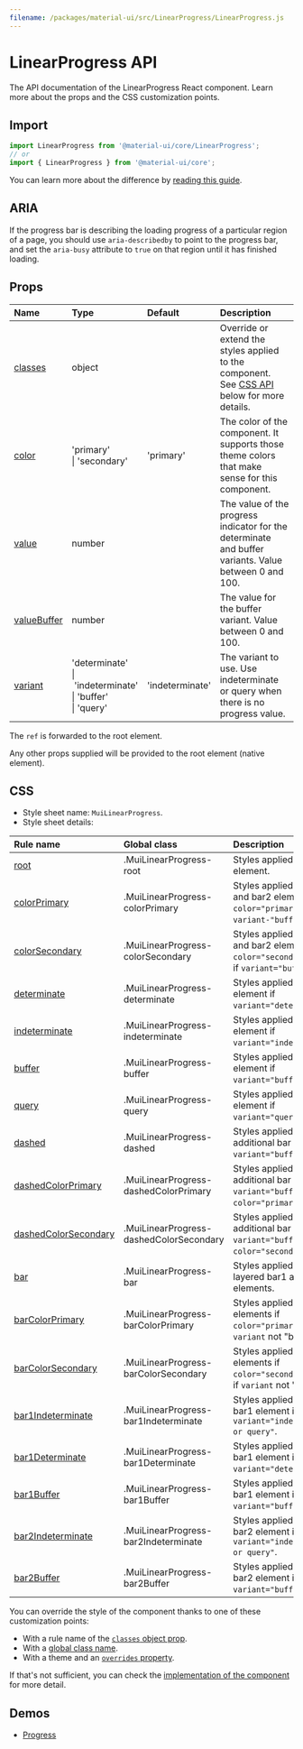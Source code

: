 ```yaml
---
filename: /packages/material-ui/src/LinearProgress/LinearProgress.js
---
```


<!--- This documentation is automatically generated, do not try to edit it. -->

# LinearProgress API

<p class="description">The API documentation of the LinearProgress React component. Learn more about the props and the CSS customization points.</p>

## Import

```js
import LinearProgress from '@material-ui/core/LinearProgress';
// or
import { LinearProgress } from '@material-ui/core';
```

You can learn more about the difference by [reading this guide](/guides/minimizing-bundle-size/).

## ARIA

If the progress bar is describing the loading progress of a particular region of a page,
you should use `aria-describedby` to point to the progress bar, and set the `aria-busy`
attribute to `true` on that region until it has finished loading.

## Props

| Name | Type | Default | Description |
|:-----|:-----|:--------|:------------|
| <a class="anchor-link" id="props--classes"></a><a href="#props--classes" title="link to the prop on this page" class="prop-name">classes</a> | <span class="prop-type">object</span> |  | Override or extend the styles applied to the component. See [CSS API](#css) below for more details. |
| <a class="anchor-link" id="props--color"></a><a href="#props--color" title="link to the prop on this page" class="prop-name">color</a> | <span class="prop-type">'primary'<br>&#124;&nbsp;'secondary'</span> | <span class="prop-default">'primary'</span> | The color of the component. It supports those theme colors that make sense for this component. |
| <a class="anchor-link" id="props--value"></a><a href="#props--value" title="link to the prop on this page" class="prop-name">value</a> | <span class="prop-type">number</span> |  | The value of the progress indicator for the determinate and buffer variants. Value between 0 and 100. |
| <a class="anchor-link" id="props--valueBuffer"></a><a href="#props--valueBuffer" title="link to the prop on this page" class="prop-name">valueBuffer</a> | <span class="prop-type">number</span> |  | The value for the buffer variant. Value between 0 and 100. |
| <a class="anchor-link" id="props--variant"></a><a href="#props--variant" title="link to the prop on this page" class="prop-name">variant</a> | <span class="prop-type">'determinate'<br>&#124;&nbsp;'indeterminate'<br>&#124;&nbsp;'buffer'<br>&#124;&nbsp;'query'</span> | <span class="prop-default">'indeterminate'</span> | The variant to use. Use indeterminate or query when there is no progress value. |

The `ref` is forwarded to the root element.

Any other props supplied will be provided to the root element (native element).

## CSS

- Style sheet name: `MuiLinearProgress`.
- Style sheet details:

| Rule name | Global class | Description |
|:-----|:-------------|:------------|
| <a class="anchor-link" title="link to the rule name on this page" id="css--root"></a><a href="#css--root" class="prop-name">root</a> | <span class="prop-name">.MuiLinearProgress-root</span> | Styles applied to the root element.
| <a class="anchor-link" title="link to the rule name on this page" id="css--colorPrimary"></a><a href="#css--colorPrimary" class="prop-name">colorPrimary</a> | <span class="prop-name">.MuiLinearProgress-colorPrimary</span> | Styles applied to the root and bar2 element if `color="primary"`; bar2 if `variant-"buffer"`.
| <a class="anchor-link" title="link to the rule name on this page" id="css--colorSecondary"></a><a href="#css--colorSecondary" class="prop-name">colorSecondary</a> | <span class="prop-name">.MuiLinearProgress-colorSecondary</span> | Styles applied to the root and bar2 elements if `color="secondary"`; bar2 if `variant="buffer"`.
| <a class="anchor-link" title="link to the rule name on this page" id="css--determinate"></a><a href="#css--determinate" class="prop-name">determinate</a> | <span class="prop-name">.MuiLinearProgress-determinate</span> | Styles applied to the root element if `variant="determinate"`.
| <a class="anchor-link" title="link to the rule name on this page" id="css--indeterminate"></a><a href="#css--indeterminate" class="prop-name">indeterminate</a> | <span class="prop-name">.MuiLinearProgress-indeterminate</span> | Styles applied to the root element if `variant="indeterminate"`.
| <a class="anchor-link" title="link to the rule name on this page" id="css--buffer"></a><a href="#css--buffer" class="prop-name">buffer</a> | <span class="prop-name">.MuiLinearProgress-buffer</span> | Styles applied to the root element if `variant="buffer"`.
| <a class="anchor-link" title="link to the rule name on this page" id="css--query"></a><a href="#css--query" class="prop-name">query</a> | <span class="prop-name">.MuiLinearProgress-query</span> | Styles applied to the root element if `variant="query"`.
| <a class="anchor-link" title="link to the rule name on this page" id="css--dashed"></a><a href="#css--dashed" class="prop-name">dashed</a> | <span class="prop-name">.MuiLinearProgress-dashed</span> | Styles applied to the additional bar element if `variant="buffer"`.
| <a class="anchor-link" title="link to the rule name on this page" id="css--dashedColorPrimary"></a><a href="#css--dashedColorPrimary" class="prop-name">dashedColorPrimary</a> | <span class="prop-name">.MuiLinearProgress-dashedColorPrimary</span> | Styles applied to the additional bar element if `variant="buffer"` and `color="primary"`.
| <a class="anchor-link" title="link to the rule name on this page" id="css--dashedColorSecondary"></a><a href="#css--dashedColorSecondary" class="prop-name">dashedColorSecondary</a> | <span class="prop-name">.MuiLinearProgress-dashedColorSecondary</span> | Styles applied to the additional bar element if `variant="buffer"` and `color="secondary"`.
| <a class="anchor-link" title="link to the rule name on this page" id="css--bar"></a><a href="#css--bar" class="prop-name">bar</a> | <span class="prop-name">.MuiLinearProgress-bar</span> | Styles applied to the layered bar1 and bar2 elements.
| <a class="anchor-link" title="link to the rule name on this page" id="css--barColorPrimary"></a><a href="#css--barColorPrimary" class="prop-name">barColorPrimary</a> | <span class="prop-name">.MuiLinearProgress-barColorPrimary</span> | Styles applied to the bar elements if `color="primary"`; bar2 if `variant` not "buffer".
| <a class="anchor-link" title="link to the rule name on this page" id="css--barColorSecondary"></a><a href="#css--barColorSecondary" class="prop-name">barColorSecondary</a> | <span class="prop-name">.MuiLinearProgress-barColorSecondary</span> | Styles applied to the bar elements if `color="secondary"`; bar2 if `variant` not "buffer".
| <a class="anchor-link" title="link to the rule name on this page" id="css--bar1Indeterminate"></a><a href="#css--bar1Indeterminate" class="prop-name">bar1Indeterminate</a> | <span class="prop-name">.MuiLinearProgress-bar1Indeterminate</span> | Styles applied to the bar1 element if `variant="indeterminate or query"`.
| <a class="anchor-link" title="link to the rule name on this page" id="css--bar1Determinate"></a><a href="#css--bar1Determinate" class="prop-name">bar1Determinate</a> | <span class="prop-name">.MuiLinearProgress-bar1Determinate</span> | Styles applied to the bar1 element if `variant="determinate"`.
| <a class="anchor-link" title="link to the rule name on this page" id="css--bar1Buffer"></a><a href="#css--bar1Buffer" class="prop-name">bar1Buffer</a> | <span class="prop-name">.MuiLinearProgress-bar1Buffer</span> | Styles applied to the bar1 element if `variant="buffer"`.
| <a class="anchor-link" title="link to the rule name on this page" id="css--bar2Indeterminate"></a><a href="#css--bar2Indeterminate" class="prop-name">bar2Indeterminate</a> | <span class="prop-name">.MuiLinearProgress-bar2Indeterminate</span> | Styles applied to the bar2 element if `variant="indeterminate or query"`.
| <a class="anchor-link" title="link to the rule name on this page" id="css--bar2Buffer"></a><a href="#css--bar2Buffer" class="prop-name">bar2Buffer</a> | <span class="prop-name">.MuiLinearProgress-bar2Buffer</span> | Styles applied to the bar2 element if `variant="buffer"`.

You can override the style of the component thanks to one of these customization points:

- With a rule name of the [`classes` object prop](/customization/components/#overriding-styles-with-classes).
- With a [global class name](/customization/components/#overriding-styles-with-global-class-names).
- With a theme and an [`overrides` property](/customization/globals/#css).

If that's not sufficient, you can check the [implementation of the component](https://github.com/mui-org/material-ui/blob/master/packages/material-ui/src/LinearProgress/LinearProgress.js) for more detail.

## Demos

- [Progress](/components/progress/)

